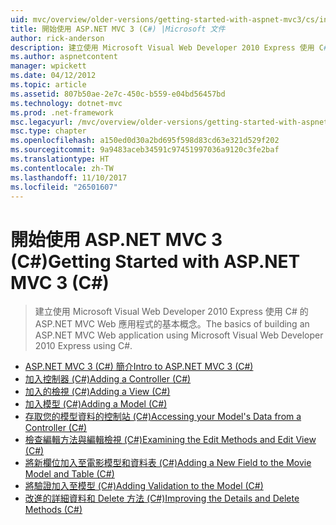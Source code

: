 ```yaml
---
uid: mvc/overview/older-versions/getting-started-with-aspnet-mvc3/cs/index
title: 開始使用 ASP.NET MVC 3 (C#) |Microsoft 文件
author: rick-anderson
description: 建立使用 Microsoft Visual Web Developer 2010 Express 使用 C# 的 ASP.NET MVC Web 應用程式的基本概念。
ms.author: aspnetcontent
manager: wpickett
ms.date: 04/12/2012
ms.topic: article
ms.assetid: 807b50ae-2e7c-450c-b559-e04bd56457bd
ms.technology: dotnet-mvc
ms.prod: .net-framework
msc.legacyurl: /mvc/overview/older-versions/getting-started-with-aspnet-mvc3/cs
msc.type: chapter
ms.openlocfilehash: a150ed0d30a2bd695f598d83cd63e321d529f202
ms.sourcegitcommit: 9a9483aceb34591c97451997036a9120c3fe2baf
ms.translationtype: HT
ms.contentlocale: zh-TW
ms.lasthandoff: 11/10/2017
ms.locfileid: "26501607"
---
```

<a name="getting-started-with-aspnet-mvc-3-c"></a><span data-ttu-id="1cb31-103">開始使用 ASP.NET MVC 3 (C#)</span><span class="sxs-lookup"><span data-stu-id="1cb31-103">Getting Started with ASP.NET MVC 3 (C#)</span></span>
====================
> <span data-ttu-id="1cb31-104">建立使用 Microsoft Visual Web Developer 2010 Express 使用 C# 的 ASP.NET MVC Web 應用程式的基本概念。</span><span class="sxs-lookup"><span data-stu-id="1cb31-104">The basics of building an ASP.NET MVC Web application using Microsoft Visual Web Developer 2010 Express using C#.</span></span>


- [<span data-ttu-id="1cb31-105">ASP.NET MVC 3 (C#) 簡介</span><span class="sxs-lookup"><span data-stu-id="1cb31-105">Intro to ASP.NET MVC 3 (C#)</span></span>](intro-to-aspnet-mvc-3.md)
- [<span data-ttu-id="1cb31-106">加入控制器 (C#)</span><span class="sxs-lookup"><span data-stu-id="1cb31-106">Adding a Controller (C#)</span></span>](adding-a-controller.md)
- [<span data-ttu-id="1cb31-107">加入的檢視 (C#)</span><span class="sxs-lookup"><span data-stu-id="1cb31-107">Adding a View (C#)</span></span>](adding-a-view.md)
- [<span data-ttu-id="1cb31-108">加入模型 (C#)</span><span class="sxs-lookup"><span data-stu-id="1cb31-108">Adding a Model (C#)</span></span>](adding-a-model.md)
- [<span data-ttu-id="1cb31-109">存取您的模型資料的控制站 (C#)</span><span class="sxs-lookup"><span data-stu-id="1cb31-109">Accessing your Model's Data from a Controller (C#)</span></span>](accessing-your-models-data-from-a-controller.md)
- [<span data-ttu-id="1cb31-110">檢查編輯方法與編輯檢視 (C#)</span><span class="sxs-lookup"><span data-stu-id="1cb31-110">Examining the Edit Methods and Edit View (C#)</span></span>](examining-the-edit-methods-and-edit-view.md)
- [<span data-ttu-id="1cb31-111">將新欄位加入至電影模型和資料表 (C#)</span><span class="sxs-lookup"><span data-stu-id="1cb31-111">Adding a New Field to the Movie Model and Table (C#)</span></span>](adding-a-new-field.md)
- [<span data-ttu-id="1cb31-112">將驗證加入至模型 (C#)</span><span class="sxs-lookup"><span data-stu-id="1cb31-112">Adding Validation to the Model (C#)</span></span>](adding-validation-to-the-model.md)
- [<span data-ttu-id="1cb31-113">改進的詳細資料和 Delete 方法 (C#)</span><span class="sxs-lookup"><span data-stu-id="1cb31-113">Improving the Details and Delete Methods (C#)</span></span>](improving-the-details-and-delete-methods.md)
